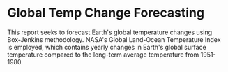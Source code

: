 # Global Temp Change Forecasting
This report seeks to forecast Earth's global temperature changes using Box-Jenkins methodology. NASA's Global Land-Ocean Temperature Index is employed, which contains yearly changes in Earth's global surface temperature compared to the long-term average temperature from 1951-1980.
